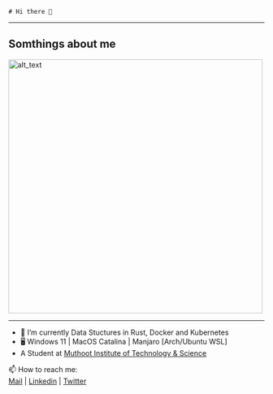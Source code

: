 ```
# Hi there 👋
```

---

## Somthings about me

<!--START_SECTION:waka-->
<!--END_SECTION:waka-->


[<img alt="alt_text" width="500px" src="https://valid.x86.fr/cache/banner/xv24bv-6.png" />](https://valid.x86.fr/xv24bv)

---

- 🌱 I’m currently Data Stuctures in Rust, Docker and Kubernetes
- 🖥️ Windows 11 | MacOS Catalina | Manjaro [Arch/Ubuntu WSL]
- A Student at [Muthoot Institute of Technology & Science](https://mgmits.ac.in/)

📫 How to reach me:<br>
[Mail](mailto:advaithnarayanan8@gmail.com) | [Linkedin](https://www.linkedin.com/in/advaith-narayanan-a72152214/) | [Twitter](https://twitter.com/advaithnarayan)

